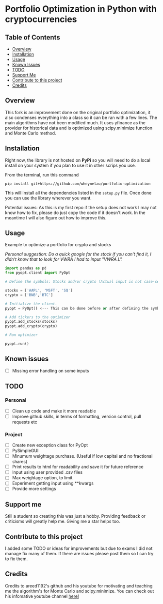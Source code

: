 # Portfolio Optimization in Python with cryptocurrencies

## Table of Contents

- [Overview](#overview)
- [Installation](#installation)
- [Usage](#usage)
- [Known Issues](#known-issues)
- [TODO](#todo)
- [Support Me](#support-me)
- [Contribute to this project](#contribute-to-this-project)
- [Credits](#credits)

## Overview

This fork is an improvement done on the original portfolio optimization, 
it also condenses everything into a class so it can be ran with a few lines. 
The main algorithms have not been modified much.
It uses yfinance as the provider for historical data and is optimized using
scipy.minimize function and Monte Carlo method. 

## Installation

Right now, the library is not hosted on **PyPi** so you will need to do a local
install on your system if you plan to use it in other scrips you use.

From the terminal, run this command 

```console
pip install git+https://github.com/wheynelau/portfolio-optimization
```

This will install all the dependencies listed in the `setup.py` file. Once done
you can use the library wherever you want.

Potential issues: As this is my first repo if the setup does not work I may not know how to fix,
please do just copy the code if it doesn't work. In the meantime I will also figure out how to improve this.

## Usage

Example to optimize a portfolio for crypto and stocks

_Personal suggestion: Do a quick google for the stock if you can't find it, I didn't know that to look for
VWRA I had to input "VWRA.L"._

```python
import pandas as pd
from pyopt.client import PyOpt

# Define the symbols: Stocks and/or crypto (Actual input is not case-sensitive)

stocks = ['AAPL', 'MSFT', 'SQ']
crypto = ['BNB','BTC']

# Initialize the client.
pyopt = PyOpt() <--- This can be done before or after defining the symbols

# Add tickers to the optimizer
pyopt.add_stocks(stocks)
pyopt.add_crypto(crypto)

# Run optimizer

pyopt.run()
```

## Known issues

- [ ] Missing error handling on some inputs

## TODO
 
### Personal

- [ ] Clean up code and make it more readable
- [ ] Improve github skills, in terms of formatting, version control, pull requests etc

### Project
- [ ] Create new exception class for PyOpt
- [ ] PySimpleGUI
- [ ] Minumum weightage purchase. (Useful if low capital and no fractional shares)
- [ ] Print results to html for readability and save it for future reference
- [ ] Input using user provided .csv files
- [ ] Max weightage option, to limit
- [ ] Experiment getting input using **kwargs 
- [ ] Provide more settings

## Support me

Still a student so creating this was just a hobby. Providing feedback or criticisms will greatly help me.
Giving me a star helps too. 

## Contribute to this project

I added some TODO or ideas for improvements but due to exams I did not manage fix many of them.
If there are issues please post them so I can try to fix them.

## Credits

Credits to areed1192's github and his youtube for motivating and teaching me the algorithm's for 
Monte Carlo and scipy.minimize. You can check out his infomative youtube channel [here!](https://www.youtube.com/c/SigmaCoding)

